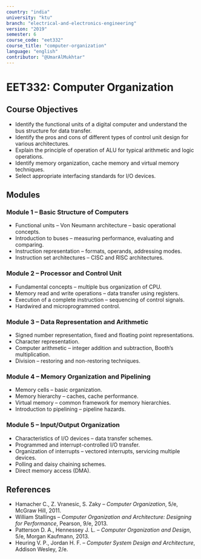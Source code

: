 ```yaml
---
country: "india"
university: "ktu"
branch: "electrical-and-electronics-engineering"
version: "2019"
semester: 6
course_code: "eet332"
course_title: "computer-organization"
language: "english"
contributor: "@UmarAlMukhtar"
---
```


# EET332: Computer Organization  

## Course Objectives  
* Identify the functional units of a digital computer and understand the bus structure for data transfer.  
* Identify the pros and cons of different types of control unit design for various architectures.  
* Explain the principle of operation of ALU for typical arithmetic and logic operations.  
* Identify memory organization, cache memory and virtual memory techniques.  
* Select appropriate interfacing standards for I/O devices.  

## Modules  

### Module 1 – Basic Structure of Computers  
* Functional units – Von Neumann architecture – basic operational concepts.  
* Introduction to buses – measuring performance, evaluating and comparing.  
* Instruction representation – formats, operands, addressing modes.  
* Instruction set architectures – CISC and RISC architectures.  

### Module 2 – Processor and Control Unit  
* Fundamental concepts – multiple bus organization of CPU.  
* Memory read and write operations – data transfer using registers.  
* Execution of a complete instruction – sequencing of control signals.  
* Hardwired and microprogrammed control.  

### Module 3 – Data Representation and Arithmetic  
* Signed number representation, fixed and floating point representations.  
* Character representation.  
* Computer arithmetic – integer addition and subtraction, Booth’s multiplication.  
* Division – restoring and non-restoring techniques.  

### Module 4 – Memory Organization and Pipelining  
* Memory cells – basic organization.  
* Memory hierarchy – caches, cache performance.  
* Virtual memory – common framework for memory hierarchies.  
* Introduction to pipelining – pipeline hazards.  

### Module 5 – Input/Output Organization  
* Characteristics of I/O devices – data transfer schemes.  
* Programmed and interrupt-controlled I/O transfer.  
* Organization of interrupts – vectored interrupts, servicing multiple devices.  
* Polling and daisy chaining schemes.  
* Direct memory access (DMA).  

## References  
* Hamacher C., Z. Vranesic, S. Zaky – *Computer Organization*, 5/e, McGraw Hill, 2011.  
* William Stallings – *Computer Organization and Architecture: Designing for Performance*, Pearson, 9/e, 2013.  
* Patterson D. A., Hennessey J. L. – *Computer Organization and Design*, 5/e, Morgan Kaufmann, 2013.  
* Heuring V. P., Jordan H. F. – *Computer System Design and Architecture*, Addison Wesley, 2/e.  
